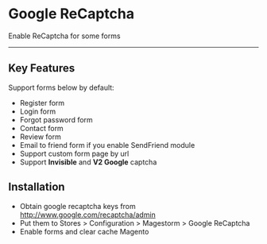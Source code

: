 # Google ReCaptcha

Enable ReCaptcha for some forms

---

## Key Features

Support forms below by default:

* Register form
* Login form
* Forgot password form
* Contact form
* Review form
* Email to friend form if you enable SendFriend module
* Support custom form page by url
* Support **Invisible** and **V2 Google** captcha


## Installation

- Obtain google recaptcha keys from http://www.google.com/recaptcha/admin
- Put them to Stores > Configuration > Magestorm > Google ReCaptcha
- Enable forms and clear cache Magento